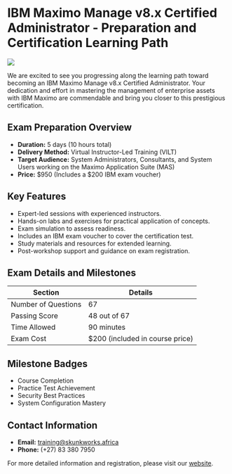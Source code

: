 # IBM Maximo Manage v8.x Certified Administrator - Preparation and Certification Learning Path

![](https://images.credly.com/images/8e2dbea4-fef9-44c8-a901-9bf08c114923/IBM_Certified_Administrator_-_Maximo_Manage_v8.x.png)

We are excited to see you progressing along the learning path toward becoming an IBM Maximo Manage v8.x Certified Administrator. Your dedication and effort in mastering the management of enterprise assets with IBM Maximo are commendable and bring you closer to this prestigious certification.

## Exam Preparation Overview

- **Duration:** 5 days (10 hours total)
- **Delivery Method:** Virtual Instructor-Led Training (VILT)
- **Target Audience:** System Administrators, Consultants, and System Users working on the Maximo Application Suite (MAS)
- **Price:** $950 (Includes a $200 IBM exam voucher)

## Key Features

- Expert-led sessions with experienced instructors.
- Hands-on labs and exercises for practical application of concepts.
- Exam simulation to assess readiness.
- Includes an IBM exam voucher to cover the certification test.
- Study materials and resources for extended learning.
- Post-workshop support and guidance on exam registration.

## Exam Details and Milestones

| Section            | Details                                |
|--------------------|----------------------------------------|
| Number of Questions| 67                                     |
| Passing Score      | 48 out of 67                           |
| Time Allowed       | 90 minutes                             |
| Exam Cost          | $200 (included in course price)        |

## Milestone Badges

- Course Completion
- Practice Test Achievement
- Security Best Practices
- System Configuration Mastery

## Contact Information

- **Email:** [training@skunkworks.africa](mailto:training@skunkworks.africa)
- **Phone:** (+27) 83 380 7950

For more detailed information and registration, please visit our [website](https://www.skunkworks.africa/).

